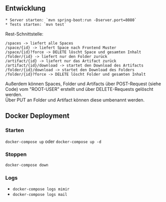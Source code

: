Entwicklung
---

    * Server starten: `mvn spring-boot:run -Dserver.port=8080`
    * Tests starten: `mvn test`

Rest-Schnittstelle:

    /spaces -> liefert alle Spaces
    /space/{id} -> liefert Space nach Frontend Muster
    /space/{id}?force -> DELETE löscht Space und gesamten Inhalt
    /folder/{id} -> liefert nur den Folder zurück
    /artifact/{id} -> liefert nur das Artifact zurück
    /artifact/{id}/download -> startet den Download des Artifacts
    /folder/{id}/download -> startet den Download des Folders
    /folder/{id}?force -> DELETE löscht Folder und gesamten Inhalt

Außerdem können Spaces, Folder und Artifacts über POST-Request (siehe Code) vom "ROOT-USER" erstellt und über DELETE-Requests gelöscht werden.<br>
Über PUT an Folder und Artifact können diese umbenannt werden.

Docker Deployment
---
### Starten
`docker-compose up` oder `docker-compose up -d`
### Stoppen
`docker-compose down`
### Logs
- `docker-compose logs mimir`
- `docker-compose logs mail`
